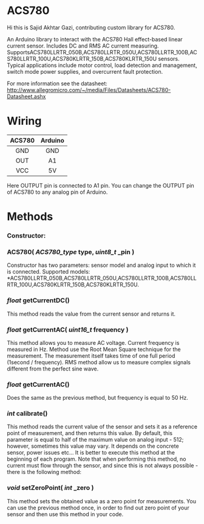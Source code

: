 ACS780
======

Hi this is Sajid Akhtar Gazi, contributing custom library for ACS780.

An Arduino library to interact with the ACS780 Hall effect-based linear current sensor. Includes DC and RMS AC current measuring. SupportsACS780LLRTR_050B,ACS780LLRTR_050U,ACS780LLRTR_100B,ACS780LLRTR_100U,ACS780KLRTR_150B,ACS780KLRTR_150U sensors. Typical applications include motor control, load detection and management, switch mode power supplies, and overcurrent fault protection.

For more information see the datasheet: http://www.allegromicro.com/~/media/Files/Datasheets/ACS780-Datasheet.ashx

Wiring
======
| ACS780 | Arduino |
|:------:|:-------:|
| GND    | GND     |
| OUT    | A1      |
| VCC    | 5V      |

Here OUTPUT pin is connected to A1 pin. You can change the OUTPUT pin of ACS780 to any analog pin of Arduino.

Methods
=======
### Constructor:
### **ACS780(** *ACS780_type* type, *uint8_t* _pin **)**
Constructor has two parameters: sensor model and analog input to which it is connected. Supported models: *ACS780LLRTR_050B,ACS780LLRTR_050U,ACS780LLRTR_100B,ACS780LLRTR_100U,ACS780KLRTR_150B,ACS780KLRTR_150U.

### *float* **getCurrentDC()**
This method reads the value from the current sensor and returns it.

### *float* **getCurrentAC(** *uint16_t* frequency **)**
This method allows you to measure AC voltage. Current frequency is measured in Hz. Method use the Root Mean Square technique for the measurement. The measurement itself takes time of one full period (1second / frequency). RMS method allow us to measure complex signals different from the perfect sine wave.

### *float* **getCurrentAC()**
Does the same as the previous method, but frequency is equal to 50 Hz.

### *int* **calibrate()**
This method reads the current value of the sensor and sets it as a reference point of measurement, and then returns this value. By default, this parameter is equal to half of the maximum value on analog input - 512; however, sometimes this value may vary. It depends on the concrete sensor, power issues etc… It is better to execute this method at the beginning of each program. Note that when performing this method, no current must flow through the sensor, and since this is not always possible - there is the following method:

### *void* **setZeroPoint(** *int* _zero **)**
This method sets the obtained value as a zero point for measurements. You can use the previous method once, in order to find out zero point of your sensor and then use this method in your code.
